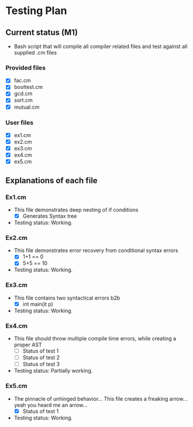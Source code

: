 # Testing Plan

## Current status (M1)

- Bash script that will compile all compiler related files and test against all supplied .cm files

### Provided files

- [x] fac.cm
- [x] booltest.cm
- [x] gcd.cm
- [x] sort.cm
- [x] mutual.cm

### User files

- [x] ex1.cm
- [x] ex2.cm
- [x] ex3.cm
- [x] ex4.cm
- [x] ex5.cm

## Explanations of each file

### Ex1.cm

- This file demonstrates deep nesting of if conditions
  - [x] Generates Syntax tree
- Testing status: Working.

### Ex2.cm

- This file demonstrates error recovery from conditional syntax errors
  - [x] 1+1 == 0
  - [x] 5+5 == 10
- Testing status: Working.

### Ex3.cm

- This file contains two syntactical errors b2b
  - [x] int main(it p)
- Testing status: Working.

### Ex4.cm

- This file should throw multiple compile time errors, while creating a proper AST
  - [ ] Status of test 1
  - [ ] Status of test 2
  - [ ] Status of test 3
- Testing status: Partially working.

### Ex5.cm

- The pinnacle of unhinged behavior... This file creates a freaking arrow... yeah you heard me an arrow...
  - [x] Status of test 1
- Testing status: Working.
